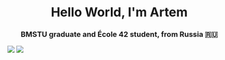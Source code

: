 <h1 align="center">Hello World, I'm Artem</h1>
<h3 align="center">BMSTU graduate and École 42 student, from Russia 🇷🇺</h3>

![](https://raw.githubusercontent.com/bchelste/github-profile-summary-cards-example/master/profile-summary-card-output/github/1-repos-per-language.svg)
![](https://raw.githubusercontent.com/bchelste/github-profile-summary-cards-example/master/profile-summary-card-output/github/2-most-commit-language.svg)
<!--
**bchelste/bchelste** is a ✨ _special_ ✨ repository because its `README.md` (this file) appears on your GitHub profile.

Here are some ideas to get you started:

- 🔭 I’m currently working on ...
- 🌱 I’m currently learning ...
- 👯 I’m looking to collaborate on ...
- 🤔 I’m looking for help with ...
- 💬 Ask me about ...
- 📫 How to reach me: ...
- 😄 Pronouns: ...
- ⚡ Fun fact: ...
-->
